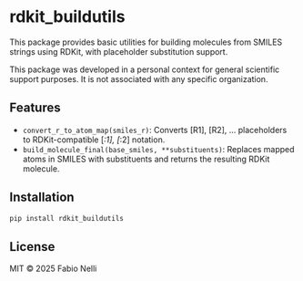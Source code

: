 # rdkit_buildutils

This package provides basic utilities for building molecules from SMILES strings using RDKit, with placeholder substitution support.

This package was developed in a personal context for general scientific support purposes. It is not associated with any specific organization.

## Features

- `convert_r_to_atom_map(smiles_r)`: Converts [R1], [R2], ... placeholders to RDKit-compatible [*:1], [*:2] notation.
- `build_molecule_final(base_smiles, **substituents)`: Replaces mapped atoms in SMILES with substituents and returns the resulting RDKit molecule.

## Installation

```bash
pip install rdkit_buildutils
```

## License

MIT © 2025 Fabio Nelli
